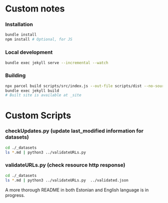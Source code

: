 # Custom notes

### Installation

```bash
bundle install
npm install # Optional, for JS
```
### Local development

```bash
bundle exec jekyll serve --incremental --watch
```
### Building

```bash
npx parcel build scripts/src/index.js --out-file scripts/dist --no-source-maps # Optional, for JS
bundle exec jekyll build
# Built site is available at _site
```
# Custom Scripts
### checkUpdates.py (update last_modified information for datasets)
```bash
cd ./_datasets
ls *.md | python3 ../validateURLs.py
```
### validateURLs.py (check resource http response)
```bash
cd ./_datasets
ls *.md | python3 ../validateURLs.py  ../validated.json
```

A more thorough README in both Estonian and English language is in progress. 
